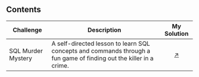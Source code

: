 ## Contents

| Challenge | Description | My Solution |
|---------- | ---------- | :----------: |
| SQL Murder Mystery | A self-directed lesson to learn SQL concepts and commands through a fun game of finding out the killer in a crime. |  [↗️](https://github.com/Imani-r/SQL-Challenges/tree/main/The%20SQL%20Murder%20Mystery) 
